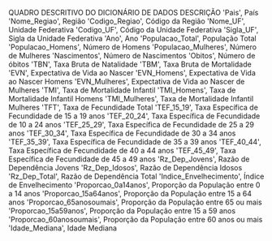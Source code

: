 QUADRO DESCRITIVO DO DICIONÁRIO DE DADOS	DESCRIÇÃO
'Pais',	País
 'Nome_Regiao',	Região
 'Codigo_Regiao',	Código da Região
 'Nome_UF',	Unidade Federativa
 'Codigo_UF',	Código da Unidade Federativa
 'Sigla_UF',	Sigla da Unidade Federativa
 'Ano',	Ano
 'Populacao_Total',	População Total
 'Populacao_Homens',	Número de Homens
 'Populacao_Mulheres',	Número de Mulheres
 'Nascimentos',	Número de Nascimentos
 'Obitos',	Número de óbitos
 'TBN',	Taxa Bruta de Natalidade
 'TBM',	Taxa Bruta de Mortalidade
 'EVN',	Expectativa de Vida ao Nascer
 'EVN_Homens',	Expectativa de Vida ao Nascer Homens
 'EVN_Mulheres',	Expectativa de Vida ao Nascer de Mulheres
 'TMI',	Taxa de Mortalidade Infantil
 'TMI_Homens',	Taxa de Mortalidade Infantil Homens
 'TMI_Mulheres',	Taxa de Mortalidade Infantil Mulheres
 'TFT',	 Taxa de Fecundidade Total 
 'TEF_15_19',	Taxa Específica de Fecundidade de 15 a 19 anos
 'TEF_20_24',	Taxa Específica de Fecundidade de 10 a 24 anos
 'TEF_25_29',	Taxa Específica de Fecundidade de 25 a 29 anos
 'TEF_30_34',	Taxa Específica de Fecundidade de 30  a 34 anos
 'TEF_35_39',	Taxa Específica de Fecundidade de 35 a 39 anos
 'TEF_40_44',	Taxa Específica de Fecundidade de 40 a 44 anos
 'TEF_45_49',	Taxa Específica de Fecundidade de 45 a 49 anos
 'Rz_Dep_Jovens',	Razão de Dependência Jovens
 'Rz_Dep_Idosos',	Razão de Dependência Idosos
 'Rz_Dep_Total',	Razão de Dependência Total
 'Indice_Envelhecimento',	Índice de Envelhecimento
 'Proporcao_0a14anos',	Proporção da População entre 0 a 14 anos
 'Proporcao_15a64anos',	Proporção da População entre 15 a 64 anos
 'Proporcao_65anosoumais',	Proporção da População entre 65 ou mais
 'Proporcao_15a59anos',	Proporção da População entre 15 a 59 anos
 'Proporcao_60anosoumais',	Proporção da População entre 60 anos ou mais
 'Idade_Mediana',	Idade Mediana
